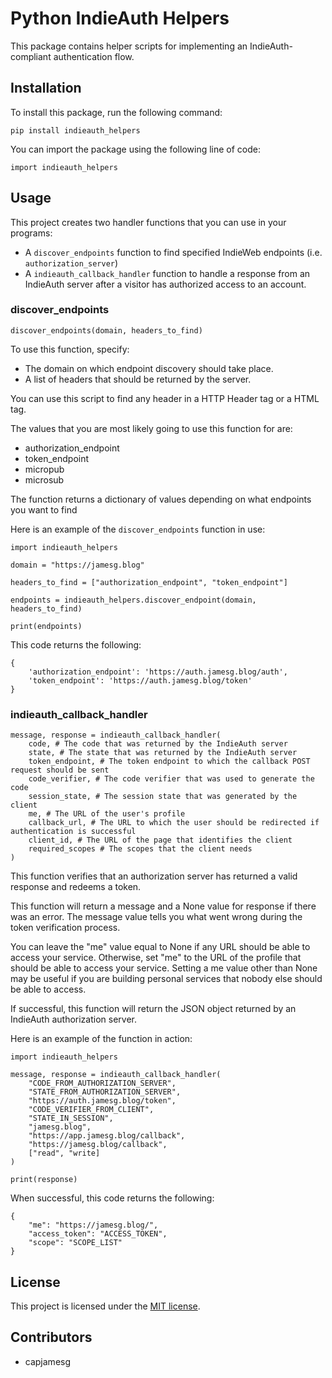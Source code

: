 # Python IndieAuth Helpers

This package contains helper scripts for implementing an IndieAuth-compliant authentication flow.

## Installation

To install this package, run the following command:

    pip install indieauth_helpers

You can import the package using the following line of code:

    import indieauth_helpers

## Usage

This project creates two handler functions that you can use in your programs:

- A `discover_endpoints` function to find specified IndieWeb endpoints (i.e. `authorization_server`)
- A `indieauth_callback_handler` function to handle a response from an IndieAuth server after a visitor has authorized access to an account.

### discover_endpoints

    discover_endpoints(domain, headers_to_find)

To use this function, specify:

- The domain on which endpoint discovery should take place.
- A list of headers that should be returned by the server.

You can use this script to find any header in a HTTP Header tag or a HTML <link> tag.

The values that you are most likely going to use this function for are:

- authorization_endpoint
- token_endpoint
- micropub
- microsub

The function returns a dictionary of values depending on what endpoints you want to find

Here is an example of the `discover_endpoints` function in use:

    import indieauth_helpers

    domain = "https://jamesg.blog"

    headers_to_find = ["authorization_endpoint", "token_endpoint"]

    endpoints = indieauth_helpers.discover_endpoint(domain, headers_to_find)

    print(endpoints)

This code returns the following:

    {
        'authorization_endpoint': 'https://auth.jamesg.blog/auth',
        'token_endpoint': 'https://auth.jamesg.blog/token'
    }

### indieauth_callback_handler

    message, response = indieauth_callback_handler(
        code, # The code that was returned by the IndieAuth server
        state, # The state that was returned by the IndieAuth server
        token_endpoint, # The token endpoint to which the callback POST request should be sent
        code_verifier, # The code verifier that was used to generate the code
        session_state, # The session state that was generated by the client
        me, # The URL of the user's profile
        callback_url, # The URL to which the user should be redirected if authentication is successful
        client_id, # The URL of the page that identifies the client
        required_scopes # The scopes that the client needs
    )

This function verifies that an authorization server has returned a valid response and redeems a token.

This function will return a message and a None value for response if there was an error. The message value tells you what went wrong during the token verification process.

You can leave the "me" value equal to None if any URL should be able to access your service. Otherwise, set "me" to the URL of the profile that should be able to access your service. Setting a me value other than None may be useful if you are building personal services that nobody else should be able to access.

If successful, this function will return the JSON object returned by an IndieAuth authorization server.

Here is an example of the function in action:

    import indieauth_helpers

    message, response = indieauth_callback_handler(
        "CODE_FROM_AUTHORIZATION_SERVER",
        "STATE_FROM_AUTHORIZATION_SERVER",
        "https://auth.jamesg.blog/token",
        "CODE_VERIFIER_FROM_CLIENT",
        "STATE_IN_SESSION",
        "jamesg.blog",
        "https://app.jamesg.blog/callback",
        "https://jamesg.blog/callback",
        ["read", "write]
    )

    print(response)

When successful, this code returns the following:

    {
        "me": "https://jamesg.blog/",
        "access_token": "ACCESS_TOKEN",
        "scope": "SCOPE_LIST"
    }

## License

This project is licensed under the [MIT license](LICENSE).

## Contributors

- capjamesg